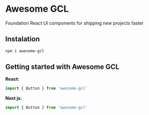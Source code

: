 # Awesome GCL

Foundation React UI components for shipping new projects faster

## Instalation

```bash
npm i awesome-gcl
```

## Getting started with Awesome GCL

**React:**
```jsx
import { Button } from 'awesome-gcl'
```

**Next js:**
```jsx
import { Button } from 'awesome-gcl'
```